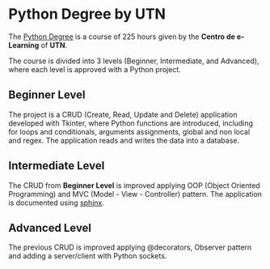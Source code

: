 # Python Degree by UTN

The [Python Degree](https://sceu.frba.utn.edu.ar/e-learning/detalle/diplomatura/1413/diplomatura-en-python?id=999188614) is a course of 225 hours given by the **Centro de e-Learning** of **UTN**. 

The course is divided into 3 levels (Beginner, Intermediate, and Advanced), where each level is approved with a Python project.

## Beginner Level

The project is a CRUD (Create, Read, Update and Delete) application developed with Tkinter, where Python functions are introduced, including for loops and conditionals, arguments assignments, global and non local and regex. The application reads and writes the data into a database.

## Intermediate Level

The CRUD from **Beginner Level** is improved applying OOP (Object Oriented Programming) and MVC (Model - View - Controller) pattern. The application is documented using [sphinx](https://www.sphinx-doc.org/).

## Advanced Level

The previous CRUD is improved applying @decorators, Observer pattern and adding a server/client with Python sockets.
